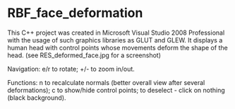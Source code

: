 # RBF_face_deformation

This C++ project was created in Microsoft Visual Studio 2008 Professional with the usage of such graphics libraries as GLUT and GLEW. It displays a human head with control points whose movements deform the shape of the head. 
(see RES_deformed_face.jpg for a screenshot)
 
Navigation:
e/r  to  rotate;
+/-  to  zoom in/out.

Functions:
n  to recalculate normals (better overall view after several deformations);
c  to show/hide control points;
to deselect - click on nothing (black background).
